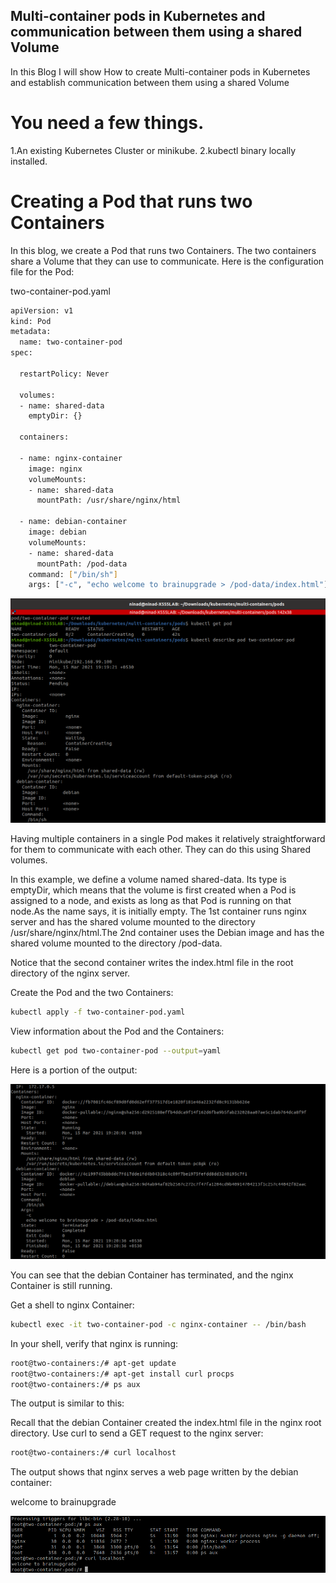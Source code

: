 ## Multi-container pods in Kubernetes and communication between them using a shared Volume

In this Blog I will show How to create Multi-container pods in Kubernetes and establish communication between them using a shared Volume

# You need a few things.

1.An existing Kubernetes Cluster or minikube.
2.kubectl binary locally installed.

# Creating a Pod that runs two Containers 

In this blog, we create a Pod that runs two Containers. The two containers share a Volume that they can use to communicate. Here is the configuration file for the Pod:

two-container-pod.yaml

```sh
apiVersion: v1
kind: Pod
metadata:
  name: two-container-pod
spec:

  restartPolicy: Never

  volumes:
  - name: shared-data
    emptyDir: {}

  containers:

  - name: nginx-container
    image: nginx
    volumeMounts:
    - name: shared-data
      mountPath: /usr/share/nginx/html

  - name: debian-container
    image: debian
    volumeMounts:
    - name: shared-data
      mountPath: /pod-data
    command: ["/bin/sh"]
    args: ["-c", "echo welcome to brainupgrade > /pod-data/index.html"]
```

![Pod](./pod-created.png)

Having multiple containers in a single Pod makes it relatively straightforward for them to communicate with each other. They can do this using Shared volumes.

In this example, we define a volume named shared-data. Its type is emptyDir, which means that the volume is first created when a Pod is assigned to a node, and exists as long as that Pod is running on that node.As the name says, it is initially empty. The 1st container runs nginx server and has the shared volume mounted to the directory /usr/share/nginx/html.The 2nd container uses the Debian image and has the shared volume mounted to the directory /pod-data. 

Notice that the second container writes the index.html file in the root directory of the nginx server.

Create the Pod and the two Containers:
```sh
kubectl apply -f two-container-pod.yaml
```
View information about the Pod and the Containers:
```sh
kubectl get pod two-container-pod --output=yaml
```
Here is a portion of the output:

![Container](./Container-terminate.png)

You can see that the debian Container has terminated, and the nginx Container is still running.

Get a shell to nginx Container:
```sh
kubectl exec -it two-container-pod -c nginx-container -- /bin/bash
```
In your shell, verify that nginx is running:
```sh
root@two-containers:/# apt-get update
root@two-containers:/# apt-get install curl procps
root@two-containers:/# ps aux
```
The output is similar to this:

Recall that the debian Container created the index.html file in the nginx root directory. Use curl to send a GET request to the nginx server:
```sh
root@two-containers:/# curl localhost
```
The output shows that nginx serves a web page written by the debian container:

welcome to brainupgrade

![output](./Output.png)